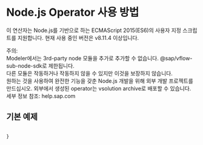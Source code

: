 # Node.js Operator 사용 방법
이 연산자는 Node.js를 기반으로 하는 ECMAScript 2015(ES6)의 사용자 지정 스크립트를 지원합니다. 현재 사용 중인 버전은 v8.11.4 이상입니다.<br>

주의:<br>
Modeler에서는 3rd-party node 모듈을 추가로 추가할 수 없습니다. @sap/vflow-sub-node-sdk로 제한됩니다.<br>
다른 모듈은 작동하거나 작동하지 않을 수 있지만 이것을 보장하지 않습니다.<br>
원하는 것을 사용하여 완전한 기능을 갖춘 Node.js 개발을 위해 외부 개발 프로젝트를 만드십시오. 외부에서 생성된 operator는 vsolution archive로 배포할 수 있습니다.<br>
세부 정보 참조: help.sap.com<br>

## 기본 예제

```shell

}
```

